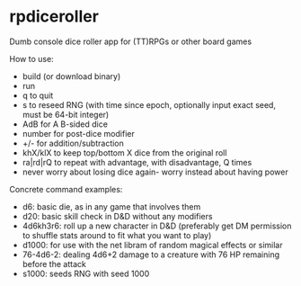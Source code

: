 # rpdiceroller
Dumb console dice roller app for (TT)RPGs or other board games

How to use:
- build (or download binary)
- run
- q to quit
- s to reseed RNG (with time since epoch, optionally input exact seed, must be 64-bit integer)
- AdB for A B-sided dice
- number for post-dice modifier
- +/- for addition/subtraction
- khX/klX to keep top/bottom X dice from the original roll
- ra|rd|rQ to repeat with advantage, with disadvantage, Q times
- never worry about losing dice again- worry instead about having power

Concrete command examples:

- d6: basic die, as in any game that involves them
- d20: basic skill check in D&D without any modifiers
- 4d6kh3r6: roll up a new character in D&D (preferably get DM permission to shuffle stats around to fit what you want to play)
- d1000: for use with the net libram of random magical effects or similar
- 76-4d6-2: dealing 4d6+2 damage to a creature with 76 HP remaining before the attack
- s1000: seeds RNG with seed 1000
